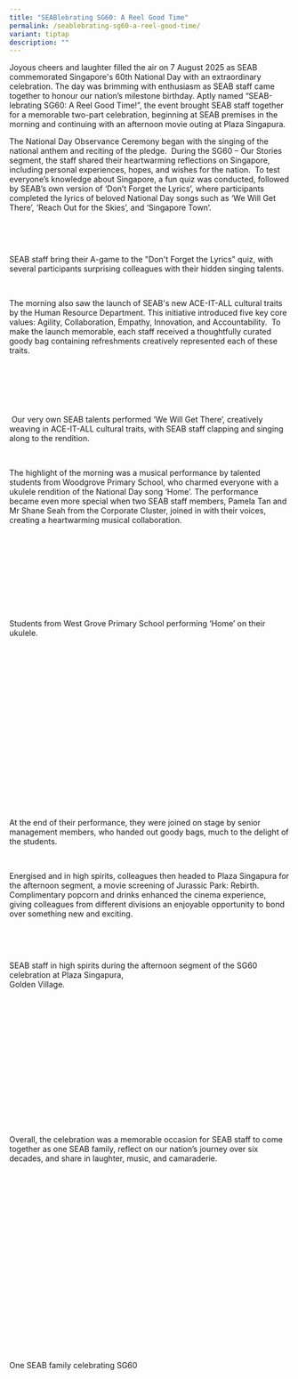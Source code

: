 ```yaml
---
title: "SEABlebrating SG60: A Reel Good Time"
permalink: /seablebrating-sg60-a-reel-good-time/
variant: tiptap
description: ""
---
```

<p>Joyous cheers and laughter filled the air on 7 August 2025 as SEAB commemorated
Singapore's 60th National Day with an extraordinary celebration. The day
was brimming with enthusiasm as SEAB staff came together to honour our
nation’s milestone birthday. Aptly named “SEAB-lebrating SG60: A Reel Good
Time!”, the event brought SEAB staff together for a memorable two-part
celebration, beginning at SEAB premises in the morning and continuing with
an afternoon movie outing at Plaza Singapura.&nbsp;</p>
<p>The National Day Observance Ceremony began with the singing of the national
anthem and reciting of the pledge.&nbsp; During the SG60 – Our Stories
segment, the staff shared their heartwarming reflections on Singapore,
including personal experiences, hopes, and wishes for the nation.&nbsp;
To test everyone’s knowledge about Singapore, a fun quiz was conducted,
followed by SEAB’s own version of ‘Don’t Forget the Lyrics’, where participants
completed the lyrics of beloved National Day songs such as ‘We Will Get
There’, ‘Reach Out for the Skies’, and ‘Singapore Town’.&nbsp;</p>
<p>&nbsp;</p>
<p>&nbsp; &nbsp;</p>
<p>SEAB staff bring their A-game to the "Don't Forget the Lyrics" quiz, with
several participants surprising colleagues with their hidden singing talents.&nbsp;</p>
<p>&nbsp;</p>
<p>The morning also saw the launch of SEAB's new ACE-IT-ALL cultural traits
by the Human Resource Department. This initiative introduced five key core
values: Agility, Collaboration, Empathy, Innovation, and Accountability.&nbsp;
To make the launch memorable, each staff received a thoughtfully curated
goody bag containing refreshments creatively represented each of these
traits.&nbsp;&nbsp;</p>
<p>&nbsp;</p>
<p>&nbsp;&nbsp;</p>
<p>&nbsp; &nbsp; &nbsp;</p>
<p>&nbsp;Our very own SEAB talents performed ‘We Will Get There’, creatively
weaving in ACE-IT-ALL cultural traits, with SEAB staff clapping and singing
along to the rendition.&nbsp;</p>
<p>&nbsp;</p>
<p>The highlight of the morning was a musical performance by talented students
from Woodgrove Primary School, who charmed everyone with a ukulele rendition
of the National Day song ‘Home’. The performance became even more special
when two SEAB staff members, Pamela Tan and Mr Shane Seah from the Corporate
Cluster, joined in with their voices, creating a heartwarming musical collaboration.&nbsp;</p>
<p>&nbsp;</p>
<p>&nbsp;</p>
<p>&nbsp;</p>
<p>&nbsp;</p>
<p>&nbsp;</p>
<p>Students from West Grove Primary School performing ‘Home’ on their ukulele.&nbsp;</p>
<p>&nbsp;</p>
<p>&nbsp;</p>
<p>&nbsp;</p>
<p>&nbsp;</p>
<p>&nbsp;</p>
<p>&nbsp;</p>
<p>&nbsp;</p>
<p>&nbsp;</p>
<p>&nbsp;</p>
<p>&nbsp;</p>
<p>At the end of their performance, they were joined on stage by senior management
members, who handed out goody bags, much to the delight of the students.&nbsp;</p>
<p>&nbsp;</p>
<p>Energised and in high spirits, colleagues then headed to Plaza Singapura
for the afternoon segment, a movie screening of Jurassic Park: Rebirth.
Complimentary popcorn and drinks enhanced the cinema experience, giving
colleagues from different divisions an enjoyable opportunity to bond over
something new and exciting.&nbsp;</p>
<p>&nbsp;&nbsp;&nbsp;</p>
<p>&nbsp;&nbsp; &nbsp;</p>
<p>SEAB staff in high spirits during the afternoon segment of the SG60 celebration
at Plaza Singapura, &nbsp;
<br>Golden Village.&nbsp;</p>
<p>&nbsp;</p>
<p>&nbsp;</p>
<p>&nbsp;</p>
<p>&nbsp;</p>
<p>&nbsp;</p>
<p>&nbsp;</p>
<p>&nbsp;</p>
<p>&nbsp;</p>
<p>Overall, the celebration was a memorable occasion for SEAB staff to come
together as one SEAB family, reflect on our nation’s journey over six decades,
and share in laughter, music, and camaraderie.&nbsp;&nbsp;</p>
<p>&nbsp;</p>
<p>&nbsp;</p>
<p>&nbsp;</p>
<p>&nbsp;</p>
<p>&nbsp;</p>
<p>&nbsp;</p>
<p>&nbsp;</p>
<p>&nbsp;</p>
<p>&nbsp;</p>
<p>&nbsp;</p>
<p>&nbsp;</p>
<p>One SEAB family celebrating SG60&nbsp;</p>